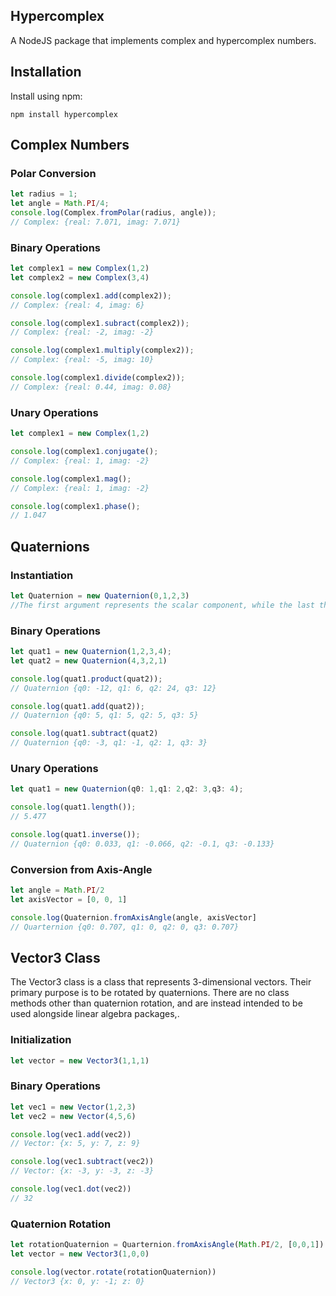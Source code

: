 ## Hypercomplex
A NodeJS package that implements complex and hypercomplex numbers.
## Installation
Install using npm:
```
npm install hypercomplex
```
## Complex Numbers
### Polar Conversion
```js
let radius = 1;
let angle = Math.PI/4;
console.log(Complex.fromPolar(radius, angle));
// Complex: {real: 7.071, imag: 7.071}
```
### Binary Operations
```js
let complex1 = new Complex(1,2)
let complex2 = new Complex(3,4)

console.log(complex1.add(complex2));
// Complex: {real: 4, imag: 6}

console.log(complex1.subract(complex2));
// Complex: {real: -2, imag: -2}

console.log(complex1.multiply(complex2));
// Complex: {real: -5, imag: 10}

console.log(complex1.divide(complex2));
// Complex: {real: 0.44, imag: 0.08}
```
### Unary Operations
```js
let complex1 = new Complex(1,2)

console.log(complex1.conjugate();
// Complex: {real: 1, imag: -2}

console.log(complex1.mag();
// Complex: {real: 1, imag: -2}

console.log(complex1.phase();
// 1.047
```

## Quaternions
### Instantiation
```js
let Quaternion = new Quaternion(0,1,2,3)
//The first argument represents the scalar component, while the last three represent the vector components <q1,q2,q3>
```
### Binary Operations
```js
let quat1 = new Quaternion(1,2,3,4);
let quat2 = new Quaternion(4,3,2,1)

console.log(quat1.product(quat2));
// Quaternion {q0: -12, q1: 6, q2: 24, q3: 12}

console.log(quat1.add(quat2));
// Quaternion {q0: 5, q1: 5, q2: 5, q3: 5}

console.log(quat1.subtract(quat2)
// Quaternion {q0: -3, q1: -1, q2: 1, q3: 3}

```

### Unary Operations
```js
let quat1 = new Quaternion(q0: 1,q1: 2,q2: 3,q3: 4);

console.log(quat1.length());
// 5.477

console.log(quat1.inverse());
// Quaternion {q0: 0.033, q1: -0.066, q2: -0.1, q3: -0.133}
```
### Conversion from Axis-Angle
```js
let angle = Math.PI/2
let axisVector = [0, 0, 1]

console.log(Quaternion.fromAxisAngle(angle, axisVector]
// Quarternion {q0: 0.707, q1: 0, q2: 0, q3: 0.707}
```
## Vector3 Class
The Vector3 class is a class that represents 3-dimensional vectors. Their primary purpose is to be rotated by quaternions. There are no class methods other than quaternion rotation, and are instead intended to be used alongside linear algebra packages,.
### Initialization
```js
let vector = new Vector3(1,1,1)
```
### Binary Operations
```js
let vec1 = new Vector(1,2,3)
let vec2 = new Vector(4,5,6)

console.log(vec1.add(vec2))
// Vector: {x: 5, y: 7, z: 9}

console.log(vec1.subtract(vec2))
// Vector: {x: -3, y: -3, z: -3}

console.log(vec1.dot(vec2))
// 32
```
### Quaternion Rotation
```js
let rotationQuaternion = Quarternion.fromAxisAngle(Math.PI/2, [0,0,1])
let vector = new Vector3(1,0,0)

console.log(vector.rotate(rotationQuaternion))
// Vector3 {x: 0, y: -1; z: 0}
```

